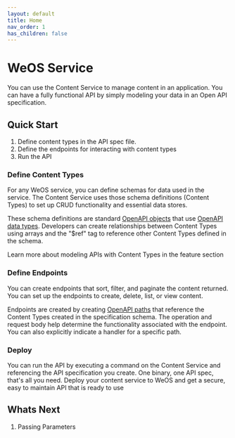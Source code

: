 ```yaml
---
layout: default
title: Home
nav_order: 1
has_children: false
---
```

# WeOS Service

You can use the Content Service to manage content in an application. You can have a fully functional API by simply modeling your data in an Open API specification.

## Quick Start
1. Define content types in the API spec file.
2. Define the endpoints for interacting with content types
3. Run the API

### Define Content Types

For any WeOS service, you can define schemas for data used in the service. The Content Service uses those schema definitions (Content Types) to set up CRUD functionality and essential data stores.

These schema definitions are standard [OpenAPI objects](https://swagger.io/docs/specification/data-models/data-types/#object) that use [OpenAPI data types](https://swagger.io/docs/specification/data-models/data-types). Developers can create relationships between Content Types using arrays and the "$ref" tag to reference other Content Types defined in the schema.

Learn more about modeling APIs with Content Types in the feature section

### Define Endpoints

You can create endpoints that sort, filter, and paginate the content returned. You can set up the endpoints to create, delete, list, or view content.

Endpoints are created by creating [OpenAPI paths](https://swagger.io/docs/specification/paths-and-operations/) that reference the Content Types created in the specification schema. The operation and request body help determine the functionality associated with the endpoint.  You can also explicitly indicate a handler for a specific path.

### Deploy

You can run the API by executing a command on the Content Service and referencing the API specification you create. One binary, one API spec, that's all you need. Deploy your content service to WeOS and get a secure, easy to maintain API that is ready to use

## Whats Next
1. Passing Parameters